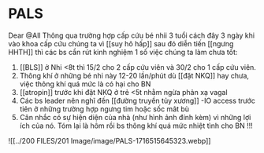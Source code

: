 # PALS
Dear @All Thông qua trường hợp cấp cứu bé nhii 3 tuổi cách đây 3 ngày khi vào khoa cấp cứu chúng ta vì [[suy hô hấp]] sau đó diễn tiến [[ngưng HHTH]] thì các bs cần rút kinh nghiệm 1 số việc chúng ta làm chưa tốt:
1. [[BLS]] ở Nhi <8t thì 15/2 cho 2 cấp cứu viên và 30/2 cho 1 cấp cứu viên.
2. Thông khí ở những bé nhi này 12-20 lần/phút dù [[đặt NKQ]] hay chưa, việc thông khí quá mức là có hại cho BN
3. [[atropin]] trước khi đặt NKQ ở trẻ <5t nhằm ngừa phản xạ vagal 
4. Các bs leader nên nghĩ đến [[đường truyền tủy xương]] -IO access trước tiên ở những trường hợp ngưng tim hoặc sốc mât bù
5. Cân nhắc có sự hiện diện của nhà (như hình ảnh đính kèm) vì những lợi ích của nó. Tóm lại là hôm rồi bs thông khí quá mức nhiệt tình cho BN !!!

![[../200 FILES/201 Image/image/PALS-1716515645323.webp]]